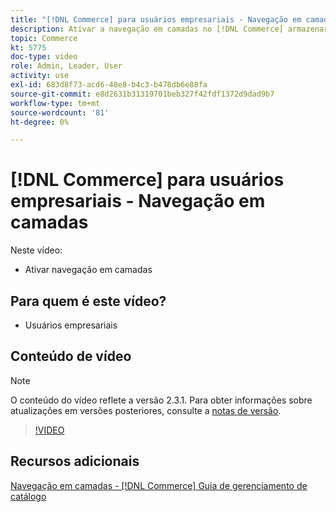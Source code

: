 ```yaml
---
title: "[!DNL Commerce] para usuários empresariais - Navegação em camadas"
description: Ativar a navegação em camadas no [!DNL Commerce] armazenar para que os clientes possam encontrar produtos de forma fácil e rápida.
topic: Commerce
kt: 5775
doc-type: video
role: Admin, Leader, User
activity: use
exl-id: 683d8f73-acd6-48e8-b4c3-b478db6e88fa
source-git-commit: e8d2631b31319701beb327f42fdf1372d9dad9b7
workflow-type: tm+mt
source-wordcount: '81'
ht-degree: 0%

---
```


# [!DNL Commerce] para usuários empresariais - Navegação em camadas

Neste vídeo:

- Ativar navegação em camadas

## Para quem é este vídeo?

- Usuários empresariais

## Conteúdo de vídeo

>[!NOTE]
>
>O conteúdo do vídeo reflete a versão 2.3.1. Para obter informações sobre atualizações em versões posteriores, consulte a [notas de versão](https://experienceleague.adobe.com/docs/commerce-operations/release/notes/overview.html).

>[!VIDEO](https://video.tv.adobe.com/v/36186?quality=12&learn=on)

## Recursos adicionais

[Navegação em camadas - [!DNL Commerce] Guia de gerenciamento de catálogo](https://experienceleague.adobe.com/docs/commerce-admin/catalog/catalog/navigation/navigation-layered.html)
